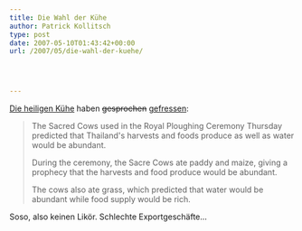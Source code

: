 ```yaml
---
title: Die Wahl der Kühe
author: Patrick Kollitsch
type: post
date: 2007-05-10T01:43:42+00:00
url: /2007/05/die-wahl-der-kuehe/




---
```

<a href="1259">Die heiligen Kühe</a> haben <del>gesprochen</del> [gefressen][1]:

> The Sacred Cows used in the Royal Ploughing Ceremony Thursday predicted that Thailand's harvests and foods produce as well as water would be abundant.
> 
> During the ceremony, the Sacre Cows ate paddy and maize, giving a prophecy that the harvests and food produce would be abundant.
> 
> The cows also ate grass, which predicted that water would be abundant while food supply would be rich.

Soso, also keinen Likör. Schlechte Exportgeschäfte...

 [1]: http://www.nationmultimedia.com/breakingnews/read.php?newsid=30033869